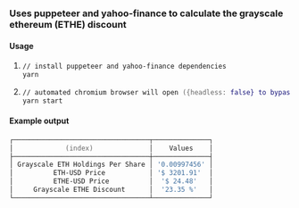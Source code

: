 ### Uses puppeteer and yahoo-finance to calculate the grayscale ethereum (ETHE) discount

#### Usage
 1) ```zsh 
    // install puppeteer and yahoo-finance dependencies
    yarn
    ```
 2) ```zsh 
    // automated chromium browser will open ({headless: false} to bypass cloudflare)
    yarn start 
    ```
#### Example output
```zsh
┌──────────────────────────────────┬──────────────┐
│             (index)              │    Values    │
├──────────────────────────────────┼──────────────┤
│ Grayscale ETH Holdings Per Share │ '0.00997456' │
│          ETH-USD Price           │ '$ 3201.91'  │
│          ETHE-USD Price          │  '$ 24.48'   │
│     Grayscale ETHE Discount      │  '23.35 %'   │
└──────────────────────────────────┴──────────────┘
```